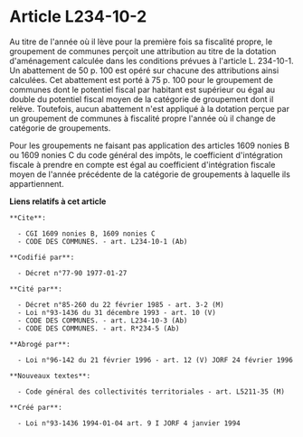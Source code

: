 # Article L234-10-2

Au titre de l'année où il lève pour la première fois sa fiscalité propre, le groupement de communes perçoit une attribution
au titre de la dotation d'aménagement calculée dans les conditions prévues à l'article L. 234-10-1. Un abattement de 50 p.
100 est opéré sur chacune des attributions ainsi calculées. Cet abattement est porté à 75 p. 100 pour le groupement de
communes dont le potentiel fiscal par habitant est supérieur ou égal au double du potentiel fiscal moyen de la catégorie de
groupement dont il relève. Toutefois, aucun abattement n'est appliqué à la dotation perçue par un groupement de communes à
fiscalité propre l'année où il change de catégorie de groupements.

Pour les groupements ne faisant pas application des articles 1609 nonies B ou 1609 nonies C du code général des impôts, le
coefficient d'intégration fiscale à prendre en compte est égal au coefficient d'intégration fiscale moyen de l'année
précédente de la catégorie de groupements à laquelle ils appartiennent.

**Liens relatifs à cet article**

	**Cite**:

	  - CGI 1609 nonies B, 1609 nonies C
	  - CODE DES COMMUNES. - art. L234-10-1 (Ab)

	**Codifié par**:

	  - Décret n°77-90 1977-01-27

	**Cité par**:

	  - Décret n°85-260 du 22 février 1985 - art. 3-2 (M)
	  - Loi n°93-1436 du 31 décembre 1993 - art. 10 (V)
	  - CODE DES COMMUNES. - art. L234-10-3 (Ab)
	  - CODE DES COMMUNES. - art. R*234-5 (Ab)

	**Abrogé par**:

	  - Loi n°96-142 du 21 février 1996 - art. 12 (V) JORF 24 février 1996

	**Nouveaux textes**:

	  - Code général des collectivités territoriales - art. L5211-35 (M)

	**Créé par**:

	  - Loi n°93-1436 1994-01-04 art. 9 I JORF 4 janvier 1994

